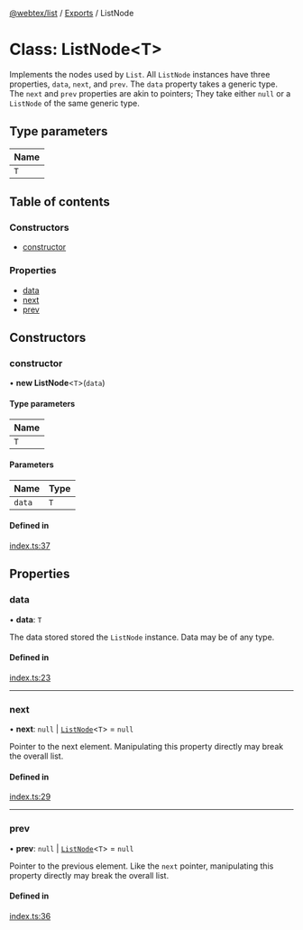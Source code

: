 [@webtex/list](../README.md) / [Exports](../modules.md) / ListNode

# Class: ListNode<T\>

Implements the nodes used by `List`. All `ListNode` instances
have three properties, `data`, `next`, and `prev`.
The `data` property takes a generic type. The `next`
and `prev` properties are akin to pointers;
They take either `null` or a `ListNode` of the
same generic type.

## Type parameters

| Name |
| :------ |
| `T` |

## Table of contents

### Constructors

- [constructor](ListNode.md#constructor)

### Properties

- [data](ListNode.md#data)
- [next](ListNode.md#next)
- [prev](ListNode.md#prev)

## Constructors

### constructor

• **new ListNode**<`T`\>(`data`)

#### Type parameters

| Name |
| :------ |
| `T` |

#### Parameters

| Name | Type |
| :------ | :------ |
| `data` | `T` |

#### Defined in

[index.ts:37](https://github.com/ketiboldiais/webtex/blob/e81818c/structs/list/src/index.ts#L37)

## Properties

### data

• **data**: `T`

The data stored stored the `ListNode`
instance. Data may be of any type.

#### Defined in

[index.ts:23](https://github.com/ketiboldiais/webtex/blob/e81818c/structs/list/src/index.ts#L23)

___

### next

• **next**: ``null`` \| [`ListNode`](ListNode.md)<`T`\> = `null`

Pointer to the next element.
Manipulating this property directly
may break the overall list.

#### Defined in

[index.ts:29](https://github.com/ketiboldiais/webtex/blob/e81818c/structs/list/src/index.ts#L29)

___

### prev

• **prev**: ``null`` \| [`ListNode`](ListNode.md)<`T`\> = `null`

Pointer to the previous element.
Like the `next` pointer, manipulating
this property directly may break
the overall list.

#### Defined in

[index.ts:36](https://github.com/ketiboldiais/webtex/blob/e81818c/structs/list/src/index.ts#L36)
